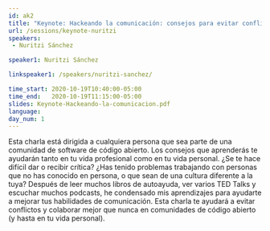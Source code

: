 ```yaml
---
id: ak2
title: "Keynote: Hackeando la comunicación: consejos para evitar conflictos y colaborar en comunidades abiertas"
url: /sessions/keynote-nuritzi
speakers:
 - Nuritzi Sánchez

speaker1: Nuritzi Sánchez

linkspeaker1: /speakers/nuritzi-sanchez/

time_start: 2020-10-19T10:40:00-05:00
time_end:   2020-10-19T11:15:00-05:00
slides: Keynote-Hackeando-la-comunicacion.pdf
language: 
day_num: 1
---
```


Esta charla está dirigida a cualquiera persona que sea parte de una comunidad de software de código abierto. Los consejos que aprenderás te ayudarán tanto en tu vida profesional como en tu vida personal. ¿Se te hace difícil dar o recibir crítica? ¿Has tenido problemas trabajando con personas que no has conocido en persona, o que sean de una cultura diferente a la tuya? Después de leer muchos libros de autoayuda, ver varios TED Talks y escuchar muchos podcasts, he condensado mis aprendizajes para ayudarte a mejorar tus habilidades de comunicación. Esta charla te ayudará a evitar conflictos y colaborar mejor que nunca en comunidades de código abierto (y hasta en tu vida personal).